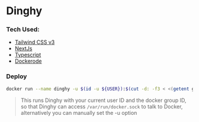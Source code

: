# Dinghy

### Tech Used:
- [Tailwind CSS v3](https://tailwindcss.com/)
- [NextJs](https://nextjs.org/)
- [Typescript](https://typescriptlang.org)
- [Dockerode](https://github.com/apocas/dockerode)

### Deploy

```bash
docker run --name dinghy -u $(id -u ${USER}):$(cut -d: -f3 < <(getent group docker)) -p 9002:3000 -v /var/run/docker.sock:/var/run/docker.sock --restart unless-stopped -d marcjmiller/dinghy:latest
```
> This runs Dinghy with your current user ID and the docker group ID, so that Dinghy can access `/var/run/docker.sock` to talk to Docker, alternatively you can manually set the -u option
